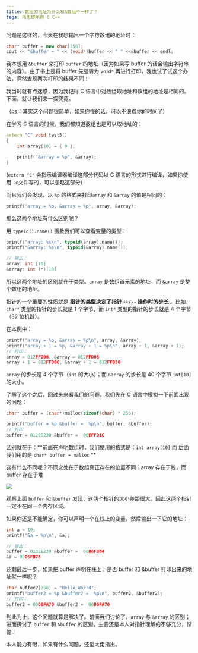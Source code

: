 ```yaml
---
title: 数组的地址为什么和&数组不一样了？
tags: 所思即所得 C C++
---
```


问题是这样的，今天在我想输出一个字符数组的地址时：

```cpp
char* buffer = new char[256];
cout << "&buffer = " << (void*)buffer << " " <<&buffer << endl;
```

我本想用 `&buffer` 来打印 `buffer` 的地址（因为如果写 buffer 的话会输出字符串的内容）。由于书上是将 buffer 先强转为 `void*` 再进行打印，我也试了试这个办法，竟然发现两次打印的结果不同！

我当时就有点迷惑，因为我记得 C 语言中对数组取地址和数组的地址是相同的。下面，就让我们来一探究竟。

（ps：其实这个问题很简单，如果你懂的话，可以不浪费你的时间了）

 

在学习 C 语言的时候，我们都知道数组也是可以取地址的：

```cpp
extern "C" void test3()
{
	int array[10] = { 0 };

	printf("&array = %p", &array);
}
```

(`extern "C"` 会指示编译器编译这部分代码以 C 语言的形式进行编译，如果你使用 `.c`文件写的，可以忽略这部分)

而且我们会发现，以 `%p` 的格式来打印`array` 和 `&array` 的值是相同的：

```cpp
printf("array = %p, &array = %p", array, &array);
```

那么这两个地址有什么区别呢？

用 `typeid().name()` 函数我们可以查看变量的类型：

```cpp
printf("array: %s\n", typeid(array).name());
printf("&array: %s\n", typeid(&array).name());

// 输出：
array: int [10]
&array: int (*)[10]
```

所以这两个地址的区别就在于类型。`array` 是数组首元素的地址，而 `&array` 是整个数组的地址。

指针的一个重要的性质就是 **指针的类型决定了指针 `++/--` 操作时的步长**  。比如，`char*` 类型的指针的步长就是 1 个字节，而 `int*` 类型的指针的步长就是 4 个字节（32 位机器）。

在本例中：

```cpp
printf("array = %p, &array = %p\n", array, &array);
printf("array + 1 = %p, &array + 1 = %p\n", array + 1, &array + 1);
// 打印：
array = 012FFD08, &array = 012FFD08
array + 1 = 012FFD0C, &array + 1 = 012FFD30
```

`array` 的步长是 4 个字节（`int` 的大小）；而 `&array` 的步长是 40 个字节 `int[10]` 的大小。



了解了这个之后，回过头来看我们的问题，我们先在 C 语言中模拟一下前面出现的问题：

```cpp
char* buffer = (char*)malloc(sizeof(char) * 256);

printf("buffer = %p &buffer =  %p\n", buffer, &buffer);
// 打印
buffer = 0120E230 &buffer =  00EFFD1C
```

区别就在于：**前面在声明数组时，我们使用的格式是：`int array[10]` 而 后面我们用的是 `char* buffer = malloc` **

这有什么不同呢？不同之处在于数组真正存在的位置不同：array 存在于栈，而 buffer 存在于堆

![](https://hairrrrr.github.io/assets/2020-09-10-1.jpg)

观察上面 `buffer` 和 `&buffer` 发现，这两个指针的大小差距很大。因此这两个指针一定不在同一个内存区域。

如果你还是不能确定，你可以声明一个在栈上的变量，然后输出一下它的地址：

```cpp
int a = 10;
printf("&a = %p\n", &a);

// 输出：
buffer = 0132E230 &buffer =  00D6FB84
&a = 00D6FB78
```

还剩最后一步，如果把 buffer 声明在栈上，是否 buffer 和 &buffer 打印出来的地址就一样呢？

```cpp
char buffer2[256] = "Hello World";
printf("buffer2 = %p &buffer2 =  %p\n", buffer2, &buffer2);
// 打印：
buffer2 = 00D6FA70 &buffer2 =  00D6FA70
```



到此为止，这个问题就算是解决了。前面我们讨论了，`array` 与 `&array` 的区别；进而探讨了 `buffer` 和 `&buffer` 的区别。主要还是本人对指针理解的不够充分，惭愧！

本人能力有限，如果有什么问题，还望大佬指出。

 